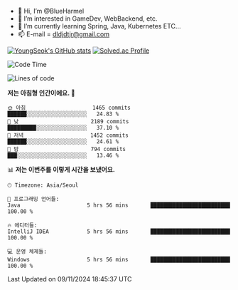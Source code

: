 - 👋 Hi, I’m @BlueHarmel
- 👀 I’m interested in GameDev, WebBackend, etc.
- 🌱 I’m currently learning Spring, Java, Kubernetes ETC...
- 📫 E-mail = dldjdtjr@gmail.com

[![YoungSeok's GitHub stats](https://github-readme-stats.vercel.app/api?username=BlueHarmel&show_icons=true&theme=transparent)](https://github.com/anuraghazra/github-readme-stats)
[![Solved.ac Profile](http://mazassumnida.wtf/api/v2/generate_badge?boj=dldjdtjr)](https://solved.ac/dldjdtjr/)

<!--START_SECTION:waka-->
![Code Time](http://img.shields.io/badge/Code%20Time-780%20hrs%2049%20mins-blue)

![Lines of code](https://img.shields.io/badge/%EC%A0%80%EB%8A%94%20%EC%97%AC%ED%83%9C%EA%B9%8C%EC%A7%80%20-46.7%20million%20%EC%A4%84%EC%9D%98%20%EC%BD%94%EB%93%9C%EB%A5%BC%20%EC%9E%91%EC%84%B1%ED%96%88%EC%96%B4%EC%9A%94.-blue)

**저는 아침형 인간이에요. 🐤** 

```text
🌞 아침                     1465 commits        ██████░░░░░░░░░░░░░░░░░░░   24.83 % 
🌆 낮　                     2189 commits        █████████░░░░░░░░░░░░░░░░   37.10 % 
🌃 저녁                     1452 commits        ██████░░░░░░░░░░░░░░░░░░░   24.61 % 
🌙 밤　                     794 commits         ███░░░░░░░░░░░░░░░░░░░░░░   13.46 % 
```


📊 **저는 이번주를 이렇게 시간을 보냈어요.** 

```text
🕑︎ Timezone: Asia/Seoul

💬 프로그래밍 언어들: 
Java                     5 hrs 56 mins       █████████████████████████   100.00 % 

🔥 에디터들: 
IntelliJ IDEA            5 hrs 56 mins       █████████████████████████   100.00 % 

💻 운영 체제들: 
Windows                  5 hrs 56 mins       █████████████████████████   100.00 % 
```


 Last Updated on 09/11/2024 18:45:37 UTC
<!--END_SECTION:waka-->
<!---
BlueHarmel/BlueHarmel is a ✨ special ✨ repository because its `README.md` (this file) appears on your GitHub profile.
You can click the Preview link to take a look at your changes.
--->

